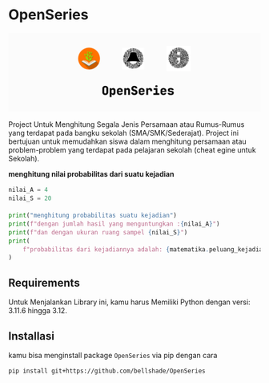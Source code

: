 # OpenSeries

![banner](.github/openSeries.png)

Project Untuk Menghitung Segala Jenis Persamaan atau Rumus-Rumus yang terdapat pada bangku sekolah (SMA/SMK/Sederajat).
Project ini bertujuan untuk memudahkan siswa dalam menghitung persamaan atau problem-problem yang terdapat pada pelajaran sekolah (cheat egine untuk Sekolah).

**menghitung nilai probabilitas dari suatu kejadian**

```python
nilai_A = 4
nilai_S = 20

print("menghitung probabilitas suatu kejadian")
print(f"dengan jumlah hasil yang menguntungkan :{nilai_A}")
print(f"dan dengan ukuran ruang sampel {nilai_S}")
print(
    f"probabilitas dari kejadiannya adalah: {matematika.peluang_kejadian(nilai_A, nilai_S)}\n"
)
```

## Requirements

Untuk Menjalankan Library ini, kamu harus Memiliki Python dengan versi: 3.11.6 hingga 3.12.

## Installasi
kamu bisa menginstall package ``OpenSeries`` via pip dengan cara

```bash
pip install git+https://github.com/bellshade/OpenSeries
```
